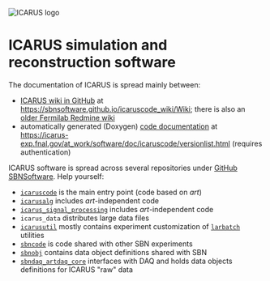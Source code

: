 ![ICARUS logo](http://icarus.lngs.infn.it/img/n3.jpg)

ICARUS simulation and reconstruction software
==============================================

The documentation of ICARUS is spread mainly between:

* [ICARUS wiki in GitHub](https://sbnsoftware.github.io/icaruscode_wiki/Wiki) at https://sbnsoftware.github.io/icaruscode_wiki/Wiki;
  there is also an [older Fermilab Redmine wiki](https://cdcvs.fnal.gov/redmine/projects/icaruscode/wiki)
* automatically generated (Doxygen) [code documentation](https://icarus-exp.fnal.gov/at_work/software/doc/icaruscode/latest) at https://icarus-exp.fnal.gov/at_work/software/doc/icaruscode/versionlist.html
  (requires authentication)

ICARUS software is spread across several repositories under [GitHub SBNSoftware](https://github.com/SBNSoftware). Help yourself:
* [`icaruscode`](https://github.com/SBNSoftware/icaruscode) is the main entry point (code based on _art_)
* [`icarusalg`](https://github.com/SBNSoftware/icarusalg) includes _art_-independent code
* [`icarus_signal_processing`](https://github.com/SBNSoftware/icarus_signal_processing) includes _art_-independent code
* `icarus_data` distributes large data files
* [`icarusutil`](https://github.com/SBNSoftware/icarusutil) mostly contains experiment customization of [`larbatch`](https://github.com/LArSoft/larbatch) utilities
* [`sbncode`](https://github.com/SBNSoftware/sbncode) is code shared with other SBN experiments
* [`sbnobj`](https://github.com/SBNSoftware/sbnobj) contains data object definitions shared with SBN
* [`sbndaq_artdaq_core`](https://github.com/SBNSoftware/sbndaq_artdaq_core) interfaces with DAQ and holds data objects definitions for ICARUS "raw" data
